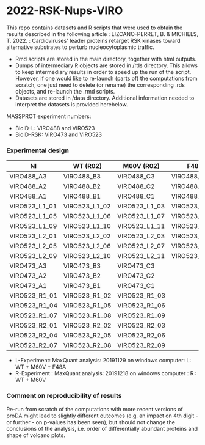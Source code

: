 # 2022-RSK-Nups-VIRO
This repo contains datasets and R scripts that were used to obtain the results described in the following article :
LIZCANO-PERRET, B. & MICHIELS, T. 2022. : Cardioviruses' leader proteins retarget RSK kinases toward alternative substrates to perturb nucleocytoplasmic traffic.

- Rmd scripts are stored in the main directory, together with html outputs. 
- Dumps of intermediary R objects are stored in /rds directory. This allows to keep intermediary results in order to speed up the run of the script. 
However, if one would like to re-launch (parts of) the computations from scratch, one just need to delete (or rename) the corresponding .rds objects, and re-launch the .rmd scripts.
- Datasets are stored in /data directory. Additional information needed to interpret the datasets is provided herebelow.

MASSPROT experiment numbers:
- BioID-L: VIRO488 and VIRO523
- BioID-RSK: VIRO473 and VIRO523

### Experimental design

| NI            | WT (R02)      | M60V (R02)    | F48A          | Replicate |   |
|---------------|---------------|---------------|---------------|-----------|---|
| VIRO488_A3    | VIRO488_B3    | VIRO488_C3    | VIRO488_D3    | 1         | L |
| VIRO488_A2    | VIRO488_B2    | VIRO488_C2    | VIRO488_D2    | 1         | L |
| VIRO488_A1    | VIRO488_B1    | VIRO488_C1    | VIRO488_D1    | 1         | L |
| VIRO523_L1_01 | VIRO523_L1_02 | VIRO523_L1_03 | VIRO523_L1_04 | 2         | L |
| VIRO523_L1_05 | VIRO523_L1_06 | VIRO523_L1_07 | VIRO523_L1_08 | 2         | L |
| VIRO523_L1_09 | VIRO523_L1_10 | VIRO523_L1_11 | VIRO523_L1_12 | 2         | L |
| VIRO523_L2_01 | VIRO523_L2_02 | VIRO523_L2_03 | VIRO523_L2_04 | 3         | L |
| VIRO523_L2_05 | VIRO523_L2_06 | VIRO523_L2_07 | VIRO523_L2_08 | 3         | L |
| VIRO523_L2_09 | VIRO523_L2_10 | VIRO523_L2_11 | VIRO523_L2_12 | 3         | L |
| VIRO473_A3    | VIRO473_B3    | VIRO473_C3    |               | 1         | R |
| VIRO473_A2    | VIRO473_B2    | VIRO473_C2    |               | 1         | R |
| VIRO473_A1    | VIRO473_B1    | VIRO473_C1    |               | 1         | R |
| VIRO523_R1_01 | VIRO523_R1_02 | VIRO523_R1_03 |               | 2         | R |
| VIRO523_R1_04 | VIRO523_R1_05 | VIRO523_R1_06 |               | 2         | R |
| VIRO523_R1_07 | VIRO523_R1_08 | VIRO523_R1_09 |               | 2         | R |
| VIRO523_R2_01 | VIRO523_R2_02 | VIRO523_R2_03 |               | 3         | R |
| VIRO523_R2_04 | VIRO523_R2_05 | VIRO523_R2_06 |               | 3         | R |
| VIRO523_R2_07 | VIRO523_R2_08 | VIRO523_R2_09 |               | 3         | R |

- L-Experiment: MaxQuant analysis: 20191129 on windows computer: L: WT + M60V + F48A
- R-Experiment : MaxQuant analysis: 20191218 on windows computer : R : WT + M60V

### Comment on reproducibility of results
Re-run from scratch of the computations with more recent versions of proDA might lead to slightly different outcomes (e.g. an impact on 4th digit - or further - on p-values has been seen), 
but should not change the conclusions of the analysis, i.e. order of differentially abundant proteins and shape of volcano plots.